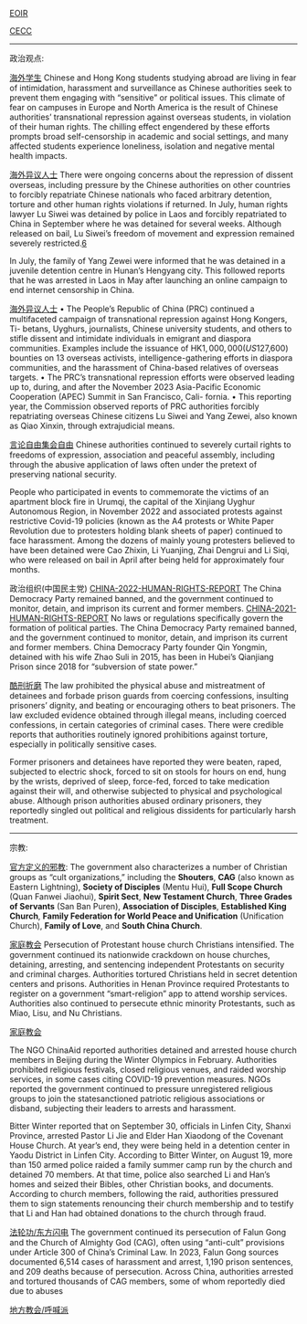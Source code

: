 [EOIR](https://www.justice.gov/eoir/country/china-topical)

[CECC](https://www.cecc.gov)

----

政治观点:

[海外学生](https://www.amnesty.org/en/documents/asa17/8006/2024/en/)
Chinese and Hong Kong students studying abroad are living in fear of intimidation, harassment and surveillance as Chinese authorities seek to prevent them engaging with “sensitive” or political issues. This climate of fear on campuses in Europe and North America is the result of Chinese authorities’ transnational repression against overseas students, in violation of their human rights. The chilling effect engendered by these efforts prompts broad self-censorship in academic and social settings, and many affected students experience loneliness, isolation and negative mental health impacts.

[海外异议人士](https://www.amnesty.org/en/location/asia-and-the-pacific/east-asia/china/report-china/)
There were ongoing concerns about the repression of dissent overseas, including pressure by the Chinese authorities on other countries to forcibly repatriate Chinese nationals who faced arbitrary detention, torture and other human rights violations if returned. In July, human rights lawyer Lu Siwei was detained by police in Laos and forcibly repatriated to China in September where he was detained for several weeks. Although released on bail, Lu Siwei’s freedom of movement and expression remained severely restricted.[6](https://www.amnesty.org/en/location/asia-and-the-pacific/east-asia/china/report-china/#endnote-7)

In July, the family of Yang Zewei were informed that he was detained in a juvenile detention centre in Hunan’s Hengyang city. This followed reports that he was arrested in Laos in May after launching an online campaign to end internet censorship in China.

[海外异议人士](https://www.cecc.gov/sites/evo-subsites/cecc.house.gov/files/2024-12/2024-CECC-Annual-Report.pdf)
• The People’s Republic of China (PRC) continued a multifaceted campaign of transnational repression against Hong Kongers, Ti- betans, Uyghurs, journalists, Chinese university students, and others to stifle dissent and intimidate individuals in emigrant and diaspora communities. Examples include the issuance of HK$1,000,000 (US$127,600) bounties on 13 overseas activists, intelligence-gathering efforts in diaspora communities, and the harassment of China-based relatives of overseas targets. 
• The PRC’s transnational repression efforts were observed leading up to, during, and after the November 2023 Asia-Pacific Economic Cooperation (APEC) Summit in San Francisco, Cali- fornia. 
• This reporting year, the Commission observed reports of PRC authorities forcibly repatriating overseas Chinese citizens Lu Siwei and Yang Zewei, also known as Qiao Xinxin, through extrajudicial means.


[言论自由集会自由](https://www.amnesty.org/en/location/asia-and-the-pacific/east-asia/china/report-china/)
Chinese authorities continued to severely curtail rights to freedoms of expression, association and peaceful assembly, including through the abusive application of laws often under the pretext of preserving national security.

People who participated in events to commemorate the victims of an apartment block fire in Urumqi, the capital of the Xinjiang Uyghur Autonomous Region, in November 2022 and associated protests against restrictive Covid-19 policies (known as the A4 protests or White Paper Revolution due to protesters holding blank sheets of paper) continued to face harassment. Among the dozens of mainly young protesters believed to have been detained were Cao Zhixin, Li Yuanjing, Zhai Dengrui and Li Siqi, who were released on bail in April after being held for approximately four months.

政治组织(中国民主党)
[CHINA-2022-HUMAN-RIGHTS-REPORT](https://www.state.gov/wp-content/uploads/2023/03/415610_CHINA-2022-HUMAN-RIGHTS-REPORT.pdf)
The China Democracy Party remained banned, and the government continued to monitor, detain, and imprison its current and former members.
[CHINA-2021-HUMAN-RIGHTS-REPORT](https://www.state.gov/wp-content/uploads/2022/03/3136152_CHINA-2021-HUMAN-RIGHTS-REPORT.pdf)
No laws or regulations specifically govern the formation of political parties. The China Democracy Party remained banned, and the government continued to monitor, detain, and imprison its current and former members. China Democracy Party founder Qin Yongmin, detained with his wife Zhao Suli in 2015, has been in Hubei’s Qianjiang Prison since 2018 for “subversion of state power.”

[酷刑折磨](https://www.state.gov/reports/2023-country-reports-on-human-rights-practices/china/)
The law prohibited the physical abuse and mistreatment of detainees and forbade prison guards from coercing confessions, insulting prisoners’ dignity, and beating or encouraging others to beat prisoners. The law excluded evidence obtained through illegal means, including coerced confessions, in certain categories of criminal cases. There were credible reports that authorities routinely ignored prohibitions against torture, especially in politically sensitive cases.

Former prisoners and detainees have reported they were beaten, raped, subjected to electric shock, forced to sit on stools for hours on end, hung by the wrists, deprived of sleep, force-fed, forced to take medication against their will, and otherwise subjected to physical and psychological abuse. Although prison authorities abused ordinary prisoners, they reportedly singled out political and religious dissidents for particularly harsh treatment.





---

宗教:

[官方定义的邪教](https://www.state.gov/wp-content/uploads/2023/05/441219-CHINA-2022-INTERNATIONAL-RELIGIOUS-FREEDOM-REPORT.pdf):
The government also characterizes a number of Christian groups as “cult organizations,” including the **Shouters**, **CAG** (also known as Eastern Lightning), **Society of Disciples** (Mentu Hui), **Full Scope Church** (Quan Fanwei Jiaohui), **Spirit Sect**, **New Testament Church**, **Three Grades of Servants** (San Ban Puren), **Association of Disciples**, **Established King Church**, **Family Federation for World Peace and Unification** (Unification Church), **Family of Love**, and **South China Church**.

[家庭教会](https://www.uscirf.gov/sites/default/files/2024-05/2024%20Annual%20Report.pdf)
Persecution of Protestant house church Christians intensified. The government continued its nationwide crackdown on house churches, detaining, arresting, and sentencing independent Protestants on security and criminal charges. Authorities tortured Christians held in secret detention centers and prisons. Authorities in Henan Province required Protestants to register on a government “smart-religion” app to attend worship services. Authorities also continued to persecute ethnic minority Protestants, such as Miao, Lisu, and Nu Christians.

[家庭教会](https://www.state.gov/wp-content/uploads/2023/05/441219-CHINA-2022-INTERNATIONAL-RELIGIOUS-FREEDOM-REPORT.pdf)

The NGO ChinaAid reported authorities detained and arrested house church members in Beijing during the Winter Olympics in February. Authorities prohibited religious festivals, closed religious venues, and raided worship services, in some cases citing COVID-19 prevention measures. NGOs reported the government continued to pressure unregistered religious groups to join the statesanctioned patriotic religious associations or disband, subjecting their leaders to arrests and harassment.

Bitter Winter reported that on September 30, officials in Linfen City, Shanxi Province, arrested Pastor Li Jie and Elder Han Xiaodong of the Covenant House Church. At year’s end, they were being held in a detention center in Yaodu District in Linfen City. According to Bitter Winter, on August 19, more than 150 armed police raided a family summer camp run by the church and detained 70 members. At that time, police also searched Li and Han’s homes and seized their Bibles, other Christian books, and documents. According to church members, following the raid, authorities pressured them to sign statements renouncing their church membership and to testify that Li and Han had obtained donations to the church through fraud.




[法轮功/东方闪电](https://www.uscirf.gov/sites/default/files/2024-05/2024%20Annual%20Report.pdf)
The government continued its persecution of Falun Gong and the Church of Almighty God (CAG), often using “anti-cult” provisions under Article 300 of China’s Criminal Law. In 2023, Falun Gong sources documented 6,514 cases of harassment and arrest, 1,190 prison sentences, and 209 deaths because of persecution. Across China, authorities arrested and tortured thousands of CAG members, some of whom reportedly died due to abuses

[地方教会/呼喊派](https://www.state.gov/wp-content/uploads/2023/05/441219-CHINA-2022-INTERNATIONAL-RELIGIOUS-FREEDOM-REPORT.pdf)
<!--stackedit_data:
eyJoaXN0b3J5IjpbNzM5NDc1NTk0LC04OTc0NDExMDEsMTY4Nz
E5NzMwLDYwNTIwMTUzLC0zNzQ2NjIyMDhdfQ==
-->